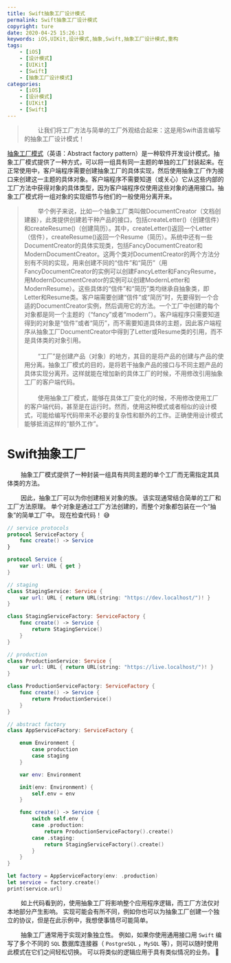 ```yaml
---
title: Swift抽象工厂设计模式
permalink: Swift抽象工厂设计模式
copyright: ture
date: 2020-04-25 15:26:13
keywords: iOS,UIKit,设计模式,抽象,Swift,抽象工厂设计模式,重构
tags:
    - [iOS]
    - [设计模式]
    - [UIKit]
    - [Swift]
    - [抽象工厂设计模式]
categories:
    - [iOS]
    - [设计模式]
    - [UIKit]
    - [Swift]
---
```


>&nbsp;&nbsp;&nbsp;&nbsp;&nbsp;&nbsp;&nbsp;&nbsp;让我们将工厂方法与简单的工厂外观结合起来：这是用Swift语言编写的抽象工厂设计模式！

[抽象工厂模式](https://zh.wikipedia.org/wiki/%E6%8A%BD%E8%B1%A1%E5%B7%A5%E5%8E%82 "抽象工厂模式")（英语：Abstract factory pattern）是一种软件开发设计模式。抽象工厂模式提供了一种方式，可以将一组具有同一主题的单独的工厂封装起来。在正常使用中，客户端程序需要创建抽象工厂的具体实现，然后使用抽象工厂作为接口来创建这一主题的具体对象。客户端程序不需要知道（或关心）它从这些内部的工厂方法中获得对象的具体类型，因为客户端程序仅使用这些对象的通用接口。抽象工厂模式将一组对象的实现细节与他们的一般使用分离开来。


<!-- more -->

>&nbsp;&nbsp;&nbsp;&nbsp;&nbsp;&nbsp;&nbsp;&nbsp;举个例子来说，比如一个抽象工厂类叫做DocumentCreator（文档创建器），此类提供创建若干种产品的接口，包括createLetter()（创建信件）和createResume()（创建简历）。其中，createLetter()返回一个Letter（信件），createResume()返回一个Resume（简历）。系统中还有一些DocumentCreator的具体实现类，包括FancyDocumentCreator和ModernDocumentCreator。这两个类对DocumentCreator的两个方法分别有不同的实现，用来创建不同的“信件”和“简历”（用FancyDocumentCreator的实例可以创建FancyLetter和FancyResume，用ModernDocumentCreator的实例可以创建ModernLetter和ModernResume）。这些具体的“信件”和“简历”类均继承自抽象类，即Letter和Resume类。客户端需要创建“信件”或“简历”时，先要得到一个合适的DocumentCreator实例，然后调用它的方法。一个工厂中创建的每个对象都是同一个主题的（“fancy”或者“modern”）。客户端程序只需要知道得到的对象是“信件”或者“简历”，而不需要知道具体的主题，因此客户端程序从抽象工厂DocumentCreator中得到了Letter或Resume类的引用，而不是具体类的对象引用。\
\
&nbsp;&nbsp;&nbsp;&nbsp;&nbsp;&nbsp;&nbsp;&nbsp;“工厂”是创建产品（对象）的地方，其目的是将产品的创建与产品的使用分离。抽象工厂模式的目的，是将若干抽象产品的接口与不同主题产品的具体实现分离开。这样就能在增加新的具体工厂的时候，不用修改引用抽象工厂的客户端代码。\
\
&nbsp;&nbsp;&nbsp;&nbsp;&nbsp;&nbsp;&nbsp;&nbsp;使用抽象工厂模式，能够在具体工厂变化的时候，不用修改使用工厂的客户端代码，甚至是在运行时。然而，使用这种模式或者相似的设计模式，可能给编写代码带来不必要的复杂性和额外的工作。正确使用设计模式能够抵消这样的“额外工作”。

# **Swift抽象工厂**

&nbsp;&nbsp;&nbsp;&nbsp;&nbsp;&nbsp;&nbsp;&nbsp;抽象工厂模式提供了一种封装一组具有共同主题的单个工厂而无需指定其具体类的方法。

&nbsp;&nbsp;&nbsp;&nbsp;&nbsp;&nbsp;&nbsp;&nbsp;因此，抽象工厂可以为你创建相关对象的族。 该实现通常结合简单的工厂和工厂方法原理。 单个对象是通过工厂方法创建的，而整个对象都包装在一个“抽象”的简单工厂中。 现在检查代码！ 😅

``` Swift
// service protocols
protocol ServiceFactory {
    func create() -> Service
}

protocol Service {
    var url: URL { get }
}

// staging
class StagingService: Service {
    var url: URL { return URL(string: "https://dev.localhost/")! }
}

class StagingServiceFactory: ServiceFactory {
    func create() -> Service {
        return StagingService()
    }
}

// production
class ProductionService: Service {
    var url: URL { return URL(string: "https://live.localhost/")! }
}

class ProductionServiceFactory: ServiceFactory {
    func create() -> Service {
        return ProductionService()
    }
}

// abstract factory
class AppServiceFactory: ServiceFactory {

    enum Environment {
        case production
        case staging
    }

    var env: Environment

    init(env: Environment) {
        self.env = env
    }

    func create() -> Service {
        switch self.env {
        case .production:
            return ProductionServiceFactory().create()
        case .staging:
            return StagingServiceFactory().create()
        }
    }
}

let factory = AppServiceFactory(env: .production)
let service = factory.create()
print(service.url)

```

&nbsp;&nbsp;&nbsp;&nbsp;&nbsp;&nbsp;&nbsp;&nbsp;如上代码看到的，使用抽象工厂将影响整个应用程序逻辑，而工厂方法仅对本地部分产生影响。 实现可能会有所不同，例如你也可以为抽象工厂创建一个独立的协议，但是在此示例中，我想使事情尽可能简单。

&nbsp;&nbsp;&nbsp;&nbsp;&nbsp;&nbsp;&nbsp;&nbsp;抽象工厂通常用于实现对象独立性。 例如，如果你使用通用接口用 ```Swift``` 编写了多个不同的 ```SQL``` 数据库连接器（ ```PostgreSQL``` ，```MySQL``` 等），则可以随时使用此模式在它们之间轻松切换。 可以将类似的逻辑应用于具有类似情况的业务。 🤔